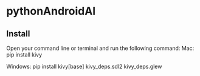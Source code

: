 # pythonAndroidAI

## Install 

Open your command line or terminal and run the following command:
Mac:
pip install kivy

Windows:
pip install kivy[base] kivy_deps.sdl2 kivy_deps.glew
